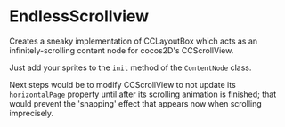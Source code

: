 # EndlessScrollview
Creates a sneaky implementation of CCLayoutBox which acts as an infinitely-scrolling content node for cocos2D's CCScrollView.

Just add your sprites to the `init` method of the `ContentNode` class.

Next steps would be to modify CCScrollView to not update its `horizontalPage` property until after its scrolling animation is finished; that would prevent the 'snapping' effect that appears now when scrolling imprecisely.
